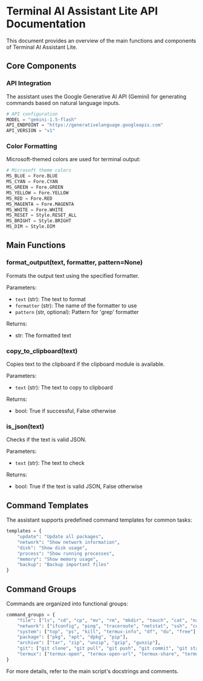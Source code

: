 # Terminal AI Assistant Lite API Documentation

This document provides an overview of the main functions and components of Terminal AI Assistant Lite.

## Core Components

### API Integration

The assistant uses the Google Generative AI API (Gemini) for generating commands based on natural language inputs.

```python
# API configuration
MODEL = "gemini-1.5-flash"
API_ENDPOINT = "https://generativelanguage.googleapis.com"
API_VERSION = "v1"
```

### Color Formatting

Microsoft-themed colors are used for terminal output:

```python
# Microsoft theme colors
MS_BLUE = Fore.BLUE
MS_CYAN = Fore.CYAN
MS_GREEN = Fore.GREEN
MS_YELLOW = Fore.YELLOW
MS_RED = Fore.RED
MS_MAGENTA = Fore.MAGENTA
MS_WHITE = Fore.WHITE
MS_RESET = Style.RESET_ALL
MS_BRIGHT = Style.BRIGHT
MS_DIM = Style.DIM
```

## Main Functions

### format_output(text, formatter, pattern=None)

Formats the output text using the specified formatter.

Parameters:
- `text` (str): The text to format
- `formatter` (str): The name of the formatter to use
- `pattern` (str, optional): Pattern for 'grep' formatter

Returns:
- str: The formatted text

### copy_to_clipboard(text)

Copies text to the clipboard if the clipboard module is available.

Parameters:
- `text` (str): The text to copy to clipboard

Returns:
- bool: True if successful, False otherwise

### is_json(text)

Checks if the text is valid JSON.

Parameters:
- `text` (str): The text to check

Returns:
- bool: True if the text is valid JSON, False otherwise

## Command Templates

The assistant supports predefined command templates for common tasks:

```python
templates = {
    "update": "Update all packages",
    "network": "Show network information",
    "disk": "Show disk usage",
    "process": "Show running processes",
    "memory": "Show memory usage",
    "backup": "Backup important files"
}
```

## Command Groups

Commands are organized into functional groups:

```python
command_groups = {
    "file": ["ls", "cd", "cp", "mv", "rm", "mkdir", "touch", "cat", "nano", "find"],
    "network": ["ifconfig", "ping", "traceroute", "netstat", "ssh", "curl", "wget"],
    "system": ["top", "ps", "kill", "termux-info", "df", "du", "free"],
    "package": ["pkg", "apt", "dpkg", "pip"],
    "archive": ["tar", "zip", "unzip", "gzip", "gunzip"],
    "git": ["git clone", "git pull", "git push", "git commit", "git status"],
    "termux": ["termux-open", "termux-open-url", "termux-share", "termux-notification"]
}
```

For more details, refer to the main script's docstrings and comments. 